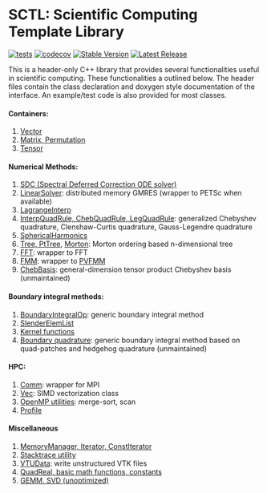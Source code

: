# SCTL: Scientific Computing Template Library

[![tests](https://github.com/dmalhotra/SCTL/actions/workflows/build-test.yml/badge.svg)](https://github.com/dmalhotra/SCTL/actions/workflows/build-test.yml)
[![codecov](https://codecov.io/gh/dmalhotra/SCTL/branch/master/graph/badge.svg?token=UIM2RYMF6D)](https://codecov.io/gh/dmalhotra/SCTL)
[![Stable Version](https://badgen.net/github/tag/dmalhotra/SCTL)](https://github.com/dmalhotra/SCTL/tags)
[![Latest Release](https://img.shields.io/github/v/release/dmalhotra/SCTL?color=%233D9970)](https://github.com/dmalhotra/SCTL/releases)

This is a header-only C++ library that provides several functionalities useful in scientific computing.
These functionalities a outlined below.
The header files contain the class declaration and doxygen style documentation of the interface.
An example/test code is also provided for most classes.


#### Containers:
1) [Vector](include/sctl/vector.hpp)
2) [Matrix, Permutation](include/sctl/matrix.hpp)
3) [Tensor](include/sctl/tensor.hpp)


#### Numerical Methods:
1) [SDC (Spectral Deferred Correction ODE solver)](include/sctl/ode-solver.hpp)
2) [LinearSolver](include/sctl/lin-solve.hpp): distributed memory GMRES (wrapper to PETSc when available)
3) [LagrangeInterp](include/sctl/lagrange-interp.hpp)
4) [InterpQuadRule, ChebQuadRule, LegQuadRule](include/sctl/quadrule.hpp): generalized Chebyshev quadrature, Clenshaw-Curtis quadrature, Gauss-Legendre quadrature
5) [SphericalHarmonics](include/sctl/sph_harm.hpp)
6) [Tree, PtTree](include/sctl/tree.hpp), [Morton](include/sctl/morton.hpp): Morton ordering based n-dimensional tree
7) [FFT](include/sctl/fft_wrapper.hpp): wrapper to FFT
8) [FMM](include/sctl/fmm-wrapper.hpp): wrapper to [PVFMM](http://pvfmm.org)
9) [ChebBasis](include/sctl/cheb_utils.hpp): general-dimension tensor product Chebyshev basis (unmaintained)


#### Boundary integral methods:
1) [BoundaryIntegralOp](include/sctl/boundary_integral.hpp): generic boundary integral method
2) [SlenderElemList](include/sctl/slender_element.hpp)
3) [Kernel functions](include/sctl/kernel_functions.hpp)
4) [Boundary quadrature](include/sctl/boundary_quadrature.hpp): generic boundary integral method based on quad-patches and hedgehog quadrature (unmaintained)


#### HPC:
1) [Comm](include/sctl/comm.hpp): wrapper for MPI
2) [Vec](include/sctl/vec.hpp): SIMD vectorization class
3) [OpenMP utilities](include/sctl/ompUtils.hpp): merge-sort, scan
4) [Profile](include/sctl/profile.hpp)


#### Miscellaneous
1) [MemoryManager, Iterator, ConstIterator](include/sctl/mem_mgr.hpp)
2) [Stacktrace utility](include/sctl/stacktrace.h)
3) [VTUData](include/sctl/vtudata.hpp): write unstructured VTK files
4) [QuadReal, basic math functions, constants](include/sctl/math_utils.hpp)
5) [GEMM, SVD (unoptimized)](include/sctl/mat_utils.hpp)
